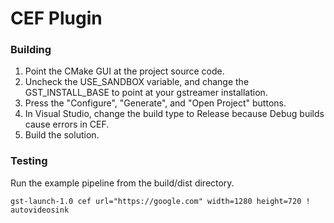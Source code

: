 

# CEF Plugin 

### Building 

1. Point the CMake GUI at the project source code.  
2. Uncheck the USE_SANDBOX variable, and change the GST_INSTALL_BASE to point at your gstreamer installation.
3. Press the "Configure", "Generate", and "Open Project" buttons.
4. In Visual Studio, change the build type to Release because Debug builds cause errors in CEF.  
5. Build the solution.

### Testing

Run the example pipeline from the build/dist directory.

```
gst-launch-1.0 cef url="https://google.com" width=1280 height=720 ! autovideosink
```
